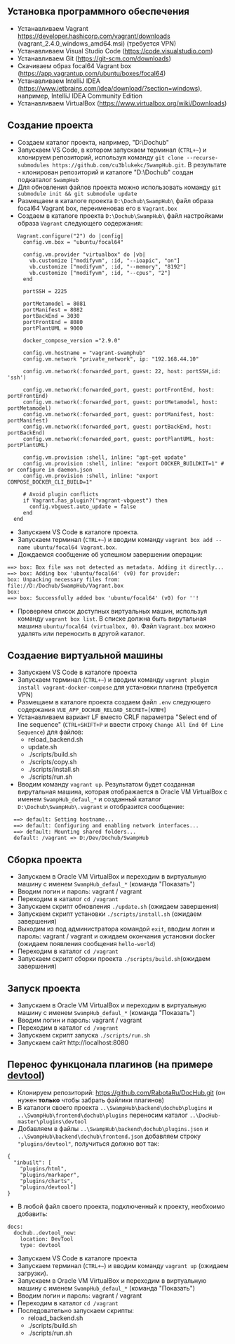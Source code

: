 ## Установка программного обеспечения	
- Устанавливаем Vagrant https://developer.hashicorp.com/vagrant/downloads (vagrant_2.4.0_windows_amd64.msi) (требуется VPN)
- Устанавливаем Visual Studio Code (https://code.visualstudio.com)
- Устанавливаем Git (https://git-scm.com/downloads)
- Скачиваем образ focal64 Vagrant box (https://app.vagrantup.com/ubuntu/boxes/focal64)
- Устанавливаем IntelliJ IDEA (https://www.jetbrains.com/idea/download/?section=windows), например, IntelliJ IDEA Community Edition
- Устанавливаем VirtualBox (https://www.virtualbox.org/wiki/Downloads)

## Создание проекта
- Создаем каталог проекта, например, "D:\Dochub\"
- Запускаем VS Code, в котором запускаем терминал (`CTRL+~`) и клонируем репозиторий, используя команду `git clone --recurse-submodules https://github.com/cu3blukekc/SwampHub.git`. В результате - клонирован репозиторий и каталоге "D:\Dochub\" создан подкаталог `SwampHub`
- Для обновления файлов проекта можно использовать команду `git submodule init && git submodule update`
- Размещаем в каталоге проекта `D:\Dochub\SwampHub\` файл образа focal64 Vagrant box, переименовав его в `Vagrant.box`
- Создаем в каталоге проекта `D:\Dochub\SwampHub\` файл настройками образа `Vagrant` следующего содержания:
```   
   Vagrant.configure("2") do |config|
     config.vm.box = "ubuntu/focal64"
   
     config.vm.provider "virtualbox" do |vb|
       vb.customize ["modifyvm", :id, "--ioapic", "on"]
       vb.customize ["modifyvm", :id, "--memory", "8192"]
       vb.customize ["modifyvm", :id, "--cpus", "2"]
     end
   
     portSSH = 2225
     
     portMetamodel = 8081
     portManifest = 8082
     portBackEnd = 3030
     portFrontEnd = 8080
     portPlantUML = 9000
     
     docker_compose_version ="2.9.0"
   
     config.vm.hostname = "vagrant-swamphub"
     config.vm.network "private_network", ip: "192.168.44.10"
   
     config.vm.network(:forwarded_port, guest: 22, host: portSSH,id: 'ssh')
     
     config.vm.network(:forwarded_port, guest: portFrontEnd, host: portFrontEnd)
     config.vm.network(:forwarded_port, guest: portMetamodel, host: portMetamodel)
     config.vm.network(:forwarded_port, guest: portManifest, host: portManifest)
     config.vm.network(:forwarded_port, guest: portBackEnd, host: portBackEnd)
     config.vm.network(:forwarded_port, guest: portPlantUML, host: portPlantUML)
     
     config.vm.provision :shell, inline: "apt-get update"
     config.vm.provision :shell, inline: "export DOCKER_BUILDKIT=1" # or configure in daemon.json
     config.vm.provision :shell, inline: "export COMPOSE_DOCKER_CLI_BUILD=1"
   
     # Avoid plugin conflicts
     if Vagrant.has_plugin?("vagrant-vbguest") then
       config.vbguest.auto_update = false
     end
  end   
```   
- Запускаем VS Code в каталоге проекта.
- Запускаем терминал (`CTRL+~`) и вводим команду `vagrant box add --name ubuntu/focal64 Vagrant.box`. 
- Дождаемся сообщение об успешном завершении операции:
```
==> box: Box file was not detected as metadata. Adding it directly...
==> box: Adding box 'ubuntu/focal64' (v0) for provider:
box: Unpacking necessary files from: file://D:/Dochub/SwampHub/Vagrant.box
box:
==> box: Successfully added box 'ubuntu/focal64' (v0) for ''!
```
- Проверяем список доступных виртуальных машин, используя команду `vagrant box list`. В списке должна быть вирутальная машина
`ubuntu/focal64 (virtualbox, 0)`. Файл `Vagrant.box` можно удалять или переносить в другой каталог.

## Создаение виртуальной машины 
- Запускаем VS Code в каталоге проекта
- Запускаем терминал (`CTRL+~`) и вводим команду `vagrant plugin install vagrant-docker-compose` для установки плагина (требуется VPN)
- Размещаем в каталоге проекта создаем файл `.env` следующего содержания `VUE_APP_DOCHUB_RELOAD_SECRET=[КЛЮЧ]`
- Устанавливаем вариант LF вместо CRLF параметра "Select end of line sequence" (`CTRL+SHIFT+P` и ввести строку `Change All End Of Line Sequence`) для файлов:
  - reload_backend.sh
  - update.sh
  - ./scripts/build.sh
  - ./scripts/copy.sh
  - ./scripts/install.sh
  - ./scripts/run.sh
- Вводим команду `vagrant up`. Результатом будет созданная вирутальная машина, которая отображается в Oracle VM VirtualBox с именем `SwampHub_defaul_*` и созданный 
  каталог `D:\Dochub\SwampHub\.vagrant` и отобразится сообщение:
```
  ==> default: Setting hostname...
  ==> default: Configuring and enabling network interfaces...
  ==> default: Mounting shared folders...
  default: /vagrant => D:/Dev/Dochub/SwampHub
```
  
## Сборка проекта
- Запускаем в Oracle VM VirtualBox и переходим в виртуальную машину с именем `SwampHub_defaul_*` (команда "Показать")
- Вводим логин и пароль: vagrant / vagrant
- Переходим в каталог `cd /vagrant`
- Запускаем скрипт обновления `./update.sh` (ожидаем завершения)
- Запускаем скрипт установки `./scripts/install.sh` (ожидаем завершения)
- Выходим из под администратора командой `exit`, вводим логин и пароль: vagrant / vagrant и ожидаем окончания установки docker (ожидаем появления сообщения `hello-world`)
- Переходим в каталог `cd /vagrant`
- Запускаем скрипт сборки проекта `./scripts/build.sh`(ожидаем завершения)
 
## Запуск проекта
- Запускаем в Oracle VM VirtualBox и переходим в виртуальную машину с именем `SwampHub_defaul_*` (команда "Показать")
- Вводим логин и пароль: vagrant / vagrant
- Переходим в каталог `cd /vagrant`
- Запускаем скрипт запуска `./scripts/run.sh`
- Запускаем сайт http://localhost:8080

## Перенос функцонала плагинов (на примере [devtool](https://dochub.info/entities/docs/blank?dh-doc-id=dochub.plugins.devtool_new)) 
- Клонируем репозиторий: https://github.com/RabotaRu/DocHub.git (он нужен **только** чтобы забрать файлики плагинов)
- В каталоги  своего проекта `..\SwampHub\backend\dochub\plugins` и `..\SwampHub\frontend\dochub\plugins` переносим каталог `..\DocHub-master\plugins\devtool`
- Добавляем в файлы `..\SwampHub\backend\dochub\plugins.json` и `..\SwampHub\backend\dochub\frontend.json` добавляем строку `"plugins/devtool"`, получиться должно вот так:
```
{
  "inbuilt": [
    "plugins/html",
    "plugins/markaper",
    "plugins/charts",
    "plugins/devtool"]
}
```
- В любой файл своего проекта, подключенный к проекту, необхоимо добавить: 
```
docs:
  dochub..devtool_new:
    location: DevTool
    type: devtool
```
- Запускаем VS Code в каталоге проекта
- Запускаем терминал (`CTRL+~`) и вводим команду `vagrant up` (ожидаем загрузки).
- Запускаем в Oracle VM VirtualBox и переходим в виртуальную машину с именем `SwampHub_defaul_*` (команда "Показать")
- Вводим логин и пароль: vagrant / vagrant
- Переходим в каталог `cd /vagrant`
- Последовательно запускаем скрипты:
  - reload_backend.sh
  - ./scripts/build.sh
  - ./scripts/run.sh